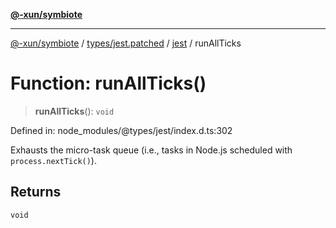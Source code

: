 [**@-xun/symbiote**](../../../../../README.md)

***

[@-xun/symbiote](../../../../../README.md) / [types/jest.patched](../../../README.md) / [jest](../README.md) / runAllTicks

# Function: runAllTicks()

> **runAllTicks**(): `void`

Defined in: node\_modules/@types/jest/index.d.ts:302

Exhausts the micro-task queue (i.e., tasks in Node.js scheduled with `process.nextTick()`).

## Returns

`void`
